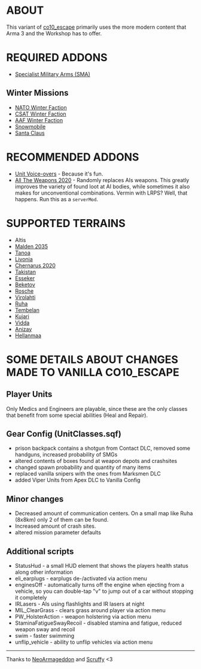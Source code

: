 # ABOUT

This variant of [co10_escape](https://github.com/NeoArmageddon/co10_Escape) primarily uses the more modern content that Arma 3 and the Workshop has to offer.


# REQUIRED ADDONS

* [Specialist Military Arms (SMA)](https://steamcommunity.com/sharedfiles/filedetails/?id=699630614)

## Winter Missions

* [NATO Winter Faction](https://steamcommunity.com/sharedfiles/filedetails/?id=2315104187)
* [CSAT Winter Faction](https://steamcommunity.com/sharedfiles/filedetails/?id=2361001257)
* [AAF Winter Faction](https://steamcommunity.com/sharedfiles/filedetails/?id=2398904634)
* [Snowmobile](https://steamcommunity.com/sharedfiles/filedetails/?id=2329040153)
* [Santa Claus](https://steamcommunity.com/sharedfiles/filedetails/?id=567871211)


# RECOMMENDED ADDONS

* [Unit Voice-overs](https://steamcommunity.com/sharedfiles/filedetails/?id=1868302880) - Because it's fun.
* [All The Weapons 2020](https://forums.bohemia.net/forums/topic/178831-all-the-weapons/?do=findComment&comment=3403630) - Randomly replaces AIs weapons. This greatly improves the variety of found loot at AI bodies, while sometimes it also makes for unconventional combinations. Vermin with LRPS? Well, that happens. Run this as a `serverMod`.


# SUPPORTED TERRAINS

* Altis
* [Malden 2035](https://store.steampowered.com/app/639600/Arma_3_Malden/)
* [Tanoa](https://store.steampowered.com/app/395180/Arma_3_Apex/)
* [Livonia](https://store.steampowered.com/app/1021790/Arma_3_Contact/)
* [Chernarus 2020](https://steamcommunity.com/sharedfiles/filedetails/?id=1981964169)
* [Takistan](https://steamcommunity.com/sharedfiles/filedetails/?id=583544987)
* [Esseker](https://steamcommunity.com/sharedfiles/filedetails/?id=498101407)
* [Beketov](https://steamcommunity.com/sharedfiles/filedetails/?id=743968516)
* [Rosche](https://steamcommunity.com/sharedfiles/filedetails/?id=1527410521)
* [Virolahti](https://steamcommunity.com/sharedfiles/filedetails/?id=1926513010)
* [Ruha](https://steamcommunity.com/sharedfiles/filedetails/?id=1368857262)
* [Tembelan](https://steamcommunity.com/sharedfiles/filedetails/?id=1252091296)
* [Kujari](https://steamcommunity.com/sharedfiles/filedetails/?id=1726494027)
* [Vidda](https://steamcommunity.com/sharedfiles/filedetails/?id=1282716647)
* [Anizay](https://steamcommunity.com/sharedfiles/filedetails/?id=1537973181)
* [Hellanmaa](https://steamcommunity.com/sharedfiles/filedetails/?id=1291778160)


# SOME DETAILS ABOUT CHANGES MADE TO VANILLA CO10_ESCAPE

## Player Units
Only Medics and Engineers are playable, since these are the only classes that benefit from some special abilities (Heal and Repair).

## Gear Config (UnitClasses.sqf)
* prison backpack contains a shotgun from Contact DLC, removed some handguns, increased probability of SMGs
* altered contents of boxes found at weapon depots and crashsites
* changed spawn probability and quantity of many items
* replaced vanilla snipers with the ones from Marksmen DLC
* added Viper Units from Apex DLC to Vanilla Config

## Minor changes
* Decreased amount of communication centers. On a small map like Ruha (8x8km) only 2 of them can be found.
* Increased amount of crash sites.
* altered mission parameter defaults


## Additional scripts

* StatusHud - a small HUD element that shows the players health status along other information
* eli_earplugs - earplugs de-/activated via action menu
* enginesOff - automatically turns off the engine when ejecting from a vehicle, so you can double-tap "v" to jump out of a car without stopping it completely
* IRLasers - AIs using flashlights and IR lasers at night
* MIL_ClearGrass - clears grass around player via action menu
* PW_HolsterAction - weapon holstering via action menu
* StaminaFatigueSwayRecoil - disabled stamina and fatigue, reduced weapon sway and recoil
* swim - faster swimming
* unflip_vehicle - ability to unflip vehicles via action menu


---

Thanks to [NeoArmageddon](https://github.com/NeoArmageddon) and [Scruffy](https://github.com/ScruffyAT) <3